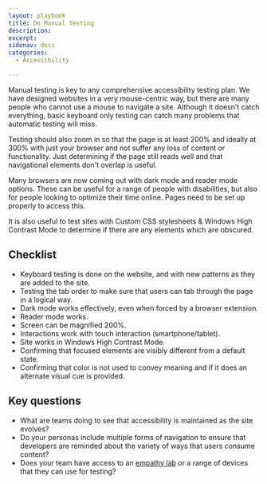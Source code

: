 ```yaml
---
layout: playbook
title: Do Manual Testing
description: 
excerpt: 
sidenav: docs
categories:
  - Accessibility

---
```


Manual testing is key to any comprehensive accessibility testing plan. We have designed websites in a very mouse-centric way, but there are many people who cannot use a mouse to navigate a site. Although it doesn’t catch everything, basic keyboard only testing can catch many problems that automatic testing will miss. 

Testing should also zoom in so that the page is at least 200% and ideally at 300% with just your browser and not suffer any loss of content or functionality. Just determining if the page still reads well and that navigational elements don't overlap is useful.

Many browsers are now coming out with dark mode and reader mode options. These can be useful for a range of people with disabilities, but also for people looking to optimize their time online. Pages need to be set up properly to access this. 

It is also useful to test sites with Custom CSS stylesheets & Windows High Contrast Mode to determine if there are any elements which are obscured.

## Checklist

* Keyboard testing is done on the website, and with new patterns as they are added to the site.
* Testing the tab order to make sure that users can tab through the page in a logical way.
* Dark mode works effectively, even when forced by a browser extension.
* Reader mode works.
* Screen can be magnified 200%.
* Interactions work with touch interaction (smartphone/tablet).
* Site works in Windows High Contrast Mode.
* Confirming that focused elements are visibly different from a default state.
* Confirming that color is not used to convey meaning and if it does an alternate visual cue is provided.

## Key questions

* What are teams doing to see that accessibility is maintained as the site evolves?
* Do your personas include multiple forms of navigation to ensure that developers are reminded about the variety of ways that users consume content?
* Does your team have access to an [empathy lab](https://accessibility.blog.gov.uk/2020/11/12/how-we-made-our-accessibility-empathy-lab-virtual/) or a range of devices that they can use for testing?
